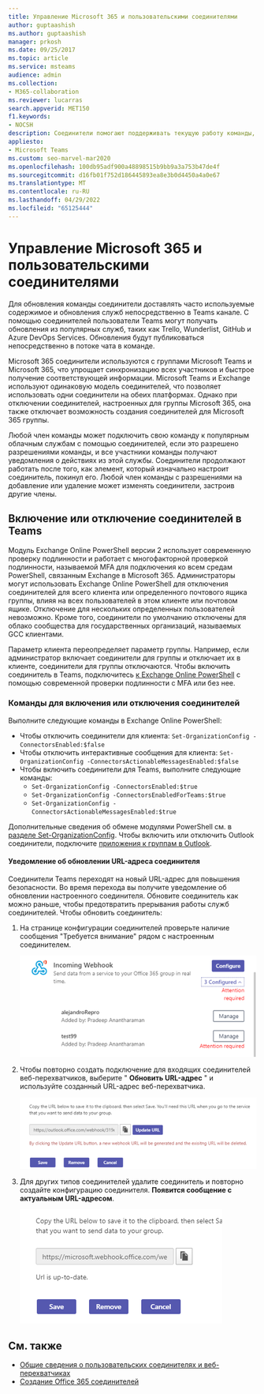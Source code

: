 ```yaml
---
title: Управление Microsoft 365 и пользовательскими соединителями
author: guptaashish
ms.author: guptaashish
manager: prkosh
ms.date: 09/25/2017
ms.topic: article
ms.service: msteams
audience: admin
ms.collection:
- M365-collaboration
ms.reviewer: lucarras
search.appverid: MET150
f1.keywords:
- NOCSH
description: Соединители помогают поддерживать текущую работу команды, предоставляя контент и обновления из служб, которые вы часто используете, непосредственно в канале.
appliesto:
- Microsoft Teams
ms.custom: seo-marvel-mar2020
ms.openlocfilehash: 100db95adf900a48898515b9bb9a3a753b47de4f
ms.sourcegitcommit: d16fb01f752d186445893ea8e3b0d4450a4a0e67
ms.translationtype: MT
ms.contentlocale: ru-RU
ms.lasthandoff: 04/29/2022
ms.locfileid: "65125444"
---
```

# <a name="manage-microsoft-365-and-custom-connectors"></a>Управление Microsoft 365 и пользовательскими соединителями

Для обновления команды соединители доставлять часто используемые содержимое и обновления служб непосредственно в Teams канале. С помощью соединителей пользователи Teams могут получать обновления из популярных служб, таких как Trello, Wunderlist, GitHub и Azure DevOps Services. Обновления будут публиковаться непосредственно в потоке чата в команде.

Microsoft 365 соединители используются с группами Microsoft Teams и Microsoft 365, что упрощает синхронизацию всех участников и быстрое получение соответствующей информации. Microsoft Teams и Exchange используют одинаковую модель соединителей, что позволяет использовать одни соединители на обеих платформах. Однако при отключении соединителей, настроенных для группы Microsoft 365, она также отключает возможность создания соединителей для Microsoft 365 группы.

Любой член команды может подключить свою команду к популярным облачным службам с помощью соединителей, если это разрешено разрешениями команды, и все участники команды получают уведомления о действиях из этой службы. Соединители продолжают работать после того, как элемент, который изначально настроит соединитель, покинул его. Любой член команды с разрешениями на добавление или удаление может изменять соединители, застроив другие члены.

## <a name="enable-or-disable-connectors-in-teams"></a>Включение или отключение соединителей в Teams

Модуль Exchange Online PowerShell версии 2 использует современную проверку подлинности и работает с многофакторной проверкой подлинности, называемой MFA для подключения ко всем средам PowerShell, связанным Exchange в Microsoft 365. Администраторы могут использовать Exchange Online PowerShell для отключения соединителей для всего клиента или определенного почтового ящика группы, влияя на всех пользователей в этом клиенте или почтовом ящике. Отключение для нескольких определенных пользователей невозможно. Кроме того, соединители по умолчанию отключены для облако сообщества для государственных организаций, называемых GCC клиентами.

Параметр клиента переопределяет параметр группы. Например, если администратор включает соединители для группы и отключает их в клиенте, соединители для группы отключаются. Чтобы включить соединитель в Teams, подключитесь [к Exchange Online PowerShell](/powershell/exchange/connect-to-exchange-online-powershell?view=exchange-ps#connect-to-exchange-online-powershell-using-modern-authentication-with-or-without-mfa&preserve-view=true) с помощью современной проверки подлинности с MFA или без нее.

### <a name="commands-to-enable-or-disable-connectors"></a>Команды для включения или отключения соединителей

Выполните следующие команды в Exchange Online PowerShell:

* Чтобы отключить соединители для клиента: `Set-OrganizationConfig -ConnectorsEnabled:$false`
* Чтобы отключить интерактивные сообщения для клиента: `Set-OrganizationConfig -ConnectorsActionableMessagesEnabled:$false`
* Чтобы включить соединители для Teams, выполните следующие команды:
  * `Set-OrganizationConfig -ConnectorsEnabled:$true`
  * `Set-OrganizationConfig -ConnectorsEnabledForTeams:$true`
  * `Set-OrganizationConfig -ConnectorsActionableMessagesEnabled:$true`

Дополнительные сведения об обмене модулями PowerShell см. в [разделе Set-OrganizationConfig](/powershell/module/exchange/Set-OrganizationConfig?view=exchange-ps&preserve-view=true). Чтобы включить или отключить Outlook соединители, подключите [приложения к группам в Outlook](https://support.microsoft.com/topic/connect-apps-to-your-groups-in-outlook-ed0ce547-038f-4902-b9b3-9e518ae6fbab).

<!---TBD: Delete this section after customer migration to new Webhook URL is complete --->

#### <a name="connector-url-update-notification"></a>Уведомление об обновлении URL-адреса соединителя

Соединители Teams переходят на новый URL-адрес для повышения безопасности. Во время перехода вы получите уведомление об обновлении настроенного соединителя. Обновите соединитель как можно раньше, чтобы предотвратить прерывания работы служб соединителей. Чтобы обновить соединитель:

1. На странице конфигурации соединителей проверьте наличие  сообщения "Требуется внимание" рядом с настроенным соединителем.

   ![Снимок экрана: сообщение "Требуется внимание".](media/Teams_Attention_Required_message.png)

1. Чтобы повторно создать подключение для входящих соединителей веб-перехватчиков, выберите " **Обновить URL-адрес** " и используйте созданный URL-адрес веб-перехватчика.

   ![Снимок экрана: кнопка "Обновить URL-адрес".](media/Teams_update_URL_button.png)

1. Для других типов соединителей удалите соединитель и повторно создайте конфигурацию соединителя. **Появится сообщение с актуальным URL-адресом**.

   ![Снимок экрана: URL-адрес актуального сообщения.](media/Teams_URL_up_to_date.png)

## <a name="see-also"></a>См. также

* [Общие сведения о пользовательских соединителях и веб-перехватчиках](/microsoftteams/platform/webhooks-and-connectors/what-are-webhooks-and-connectors)
* [Создание Office 365 соединителей](/microsoftteams/platform/webhooks-and-connectors/how-to/connectors-creating)